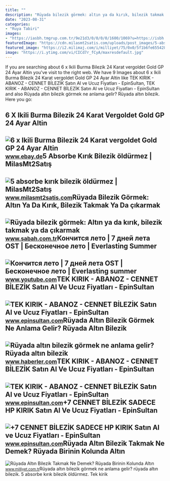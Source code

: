 ```yaml
---
title: ""
description: "Rüyada bilezik görmek: altın ya da kırık, bilezik takmak ya da çıkarmak"
date: "2023-08-31"
categories:
- "Ruya Tabiri"
images:
- "https://iasbh.tmgrup.com.tr/9e21d3/0/0/0/0/1600/1069?u=https://isbh.tmgrup.com.tr/sbh/2019/11/01/ruyada-bilezik-gormek-altin-bilezik-kirik-bilezik-bilezik-cikarmak-ya-da-takmak-ne-demektir-1572605455539.jpg&amp;mw=800"
featuredImage: "https://cdn.milasmt2satis.com/uploads/post_images/5-absorbe-kirik-bilezik-oldurmez-96073754.png"
featured_image: "https://i2.milimaj.com/i/milliyet/75/0x0/5f1b6fe65542830cf0fb3d3a.jpg"
image: "https://i.ytimg.com/vi/CICd7r_fCyA/maxresdefault.jpg"
---
```


If you are searching about 6 x Ikili Burma Bilezik 24 Karat vergoldet Gold GP 24 Ayar Altin you've visit to the right web. We have 9 Images about 6 x Ikili Burma Bilezik 24 Karat vergoldet Gold GP 24 Ayar Altin like TEK KIRIK - ABANOZ - CENNET BİLEZİK Satın Al ve Ucuz Fiyatları - EpinSultan, TEK KIRIK - ABANOZ - CENNET BİLEZİK Satın Al ve Ucuz Fiyatları - EpinSultan and also Rüyada altın bilezik görmek ne anlama gelir? Rüyada altın bilezik. Here you go:

6 X Ikili Burma Bilezik 24 Karat Vergoldet Gold GP 24 Ayar Altin
----------------------------------------------------------------

 ![6 x Ikili Burma Bilezik 24 Karat vergoldet Gold GP 24 Ayar Altin](https://i.ebayimg.com/images/g/r3oAAMXQl6pRXv8J/s-l500.jpg) <small>www.ebay.de</small>5 Absorbe Kırık Bilezik öldürmez | MilasMt2Satış
------------------------------------------------

 ![5 absorbe kırık bilezik öldürmez | MilasMt2Satış](https://cdn.milasmt2satis.com/uploads/post_images/5-absorbe-kirik-bilezik-oldurmez-96073754.png) <small>www.milasmt2satis.com</small>Rüyada Bilezik Görmek: Altın Ya Da Kırık, Bilezik Takmak Ya Da çıkarmak
-----------------------------------------------------------------------

 ![Rüyada bilezik görmek: Altın ya da kırık, bilezik takmak ya da çıkarmak](https://iasbh.tmgrup.com.tr/9e21d3/0/0/0/0/1600/1069?u=https://isbh.tmgrup.com.tr/sbh/2019/11/01/ruyada-bilezik-gormek-altin-bilezik-kirik-bilezik-bilezik-cikarmak-ya-da-takmak-ne-demektir-1572605455539.jpg&mw=800) <small>www.sabah.com.tr</small>Кончится лето | 7 дней лета OST | Бесконечное лето | Everlasting Summer
-----------------------------------------------------------------------

 ![Кончится лето | 7 дней лета OST | Бесконечное лето | Everlasting summer](https://i.ytimg.com/vi/CICd7r_fCyA/maxresdefault.jpg) <small>www.youtube.com</small>TEK KIRIK - ABANOZ - CENNET BİLEZİK Satın Al Ve Ucuz Fiyatları - EpinSultan
---------------------------------------------------------------------------

 ![TEK KIRIK - ABANOZ - CENNET BİLEZİK Satın Al ve Ucuz Fiyatları - EpinSultan](https://www.epinsultan.com/img/uyeurun/tek-kirik-abanoz-cennet-bilezik-444.jpg) <small>www.epinsultan.com</small>Rüyada Altın Bilezik Görmek Ne Anlama Gelir? Rüyada Altın Bilezik
-----------------------------------------------------------------

 ![Rüyada altın bilezik görmek ne anlama gelir? Rüyada altın bilezik](https://foto.haberler.com/haber/2019/12/13/ruya-tabirleri-ruyada-altin-bilezik-gormek-12713663_4507_m.jpg) <small>www.haberler.com</small>TEK KIRIK - ABANOZ - CENNET BİLEZİK Satın Al Ve Ucuz Fiyatları - EpinSultan
---------------------------------------------------------------------------

 ![TEK KIRIK - ABANOZ - CENNET BİLEZİK Satın Al ve Ucuz Fiyatları - EpinSultan](https://www.epinsultan.com/img/uyeurun/tek-kirik-abanoz-cennet-bilezik-2-444.jpg) <small>www.epinsultan.com</small>+7 CENNET BİLEZİK SADECE HP KIRIK Satın Al Ve Ucuz Fiyatları - EpinSultan
-------------------------------------------------------------------------

 ![+7 CENNET BİLEZİK SADECE HP KIRIK Satın Al ve Ucuz Fiyatları - EpinSultan](https://www.epinsultan.com/img/uyeurun/7-cennet-bilezik-sadece-hp-kirik-736.jpg) <small>www.epinsultan.com</small>Rüyada Altın Bilezik Takmak Ne Demek? Rüyada Birinin Kolunda Altın
------------------------------------------------------------------

 ![Rüyada Altın Bilezik Takmak Ne Demek? Rüyada Birinin Kolunda Altın](https://i2.milimaj.com/i/milliyet/75/0x0/5f1b6fe65542830cf0fb3d3a.jpg) <small>www.milliyet.com.tr</small>Rüyada altın bilezik görmek ne anlama gelir? rüyada altın bilezik. 5 absorbe kırık bilezik öldürmez. Tek kirik
